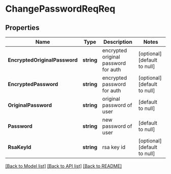 # ChangePasswordReqReq

## Properties
Name | Type | Description | Notes
------------ | ------------- | ------------- | -------------
**EncryptedOriginalPassword** | **string** | encrypted original password for auth | [optional] [default to null]
**EncryptedPassword** | **string** | encrypted password for auth | [optional] [default to null]
**OriginalPassword** | **string** | original password of user | [default to null]
**Password** | **string** | new password of user | [default to null]
**RsaKeyId** | **string** | rsa key id | [optional] [default to null]

[[Back to Model list]](../README.md#documentation-for-models) [[Back to API list]](../README.md#documentation-for-api-endpoints) [[Back to README]](../README.md)


